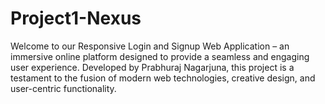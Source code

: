 # Project1-Nexus
Welcome to our Responsive Login and Signup Web Application – an immersive online platform designed to provide a seamless and engaging user experience. Developed by Prabhuraj Nagarjuna, this project is a testament to the fusion of modern web technologies, creative design, and user-centric functionality.
